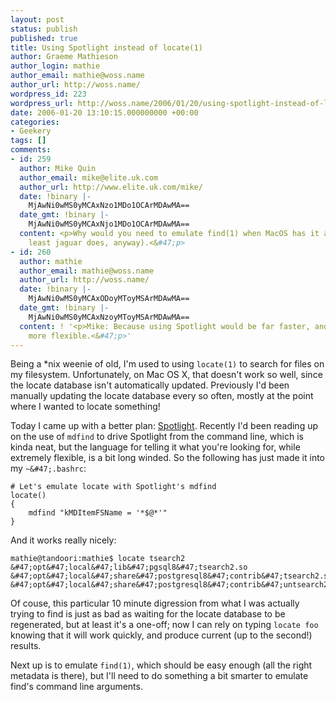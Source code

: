 ```yaml
---
layout: post
status: publish
published: true
title: Using Spotlight instead of locate(1)
author: Graeme Mathieson
author_login: mathie
author_email: mathie@woss.name
author_url: http://woss.name/
wordpress_id: 223
wordpress_url: http://woss.name/2006/01/20/using-spotlight-instead-of-locate1/
date: 2006-01-20 13:10:15.000000000 +00:00
categories:
- Geekery
tags: []
comments:
- id: 259
  author: Mike Quin
  author_email: mike@elite.uk.com
  author_url: http://www.elite.uk.com/mike/
  date: !binary |-
    MjAwNi0wMS0yMCAxNzo1MDo1OCArMDAwMA==
  date_gmt: !binary |-
    MjAwNi0wMS0yMCAxNjo1MDo1OCArMDAwMA==
  content: <p>Why would you need to emulate find(1) when MacOS has it already (at
    least jaguar does, anyway).<&#47;p>
- id: 260
  author: mathie
  author_email: mathie@woss.name
  author_url: http://woss.name/
  date: !binary |-
    MjAwNi0wMS0yMCAxODoyMToyMSArMDAwMA==
  date_gmt: !binary |-
    MjAwNi0wMS0yMCAxNzoyMToyMSArMDAwMA==
  content: ! '<p>Mike: Because using Spotlight would be far faster, and potentially
    more flexible.<&#47;p>'
---
```

Being a *nix weenie of old, I'm used to using `locate(1)` to search for files on my filesystem.  Unfortunately, on Mac OS X, that doesn't work so well, since the locate database isn't automatically updated.  Previously I'd been manually updating the locate database every so often, mostly at the point where I wanted to locate something!

Today I came up with a better plan: [Spotlight](http:&#47;&#47;www.apple.com&#47;macosx&#47;features&#47;spotlight&#47;).  Recently I'd been reading up on the use of `mdfind` to drive Spotlight from the command line, which is kinda neat, but the language for telling it what you're looking for, while extremely flexible, is a bit long winded.  So the following has just made it into my `~&#47;.bashrc`:

    # Let's emulate locate with Spotlight's mdfind
    locate()
    {
        mdfind "kMDItemFSName = '*$@*'"
    }

And it works really nicely:

    mathie@tandoori:mathie$ locate tsearch2
    &#47;opt&#47;local&#47;lib&#47;pgsql8&#47;tsearch2.so
    &#47;opt&#47;local&#47;share&#47;postgresql8&#47;contrib&#47;tsearch2.sql
    &#47;opt&#47;local&#47;share&#47;postgresql8&#47;contrib&#47;untsearch2.sql

Of couse, this particular 10 minute digression from what I was actually trying to find is just as bad as waiting for the locate database to be regenerated, but at least it's a one-off; now I can rely on typing `locate foo` knowing that it will work quickly, and produce current (up to the second!) results.

Next up is to emulate `find(1)`, which should be easy enough (all the right metadata is there), but I'll need to do something a bit smarter to emulate find's command line arguments.
